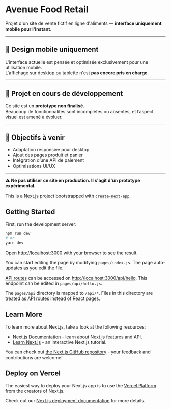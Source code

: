 # Avenue Food Retail

Projet d'un site de vente fictif en ligne d'aliments — **interface uniquement mobile pour l'instant**.

---

## 📱 Design mobile uniquement

L'interface actuelle est pensée et optimisée exclusivement pour une utilisation mobile.  
L'affichage sur desktop ou tablette n'est **pas encore pris en charge**.

---

## 🚧 Projet en cours de développement

Ce site est un **prototype non finalisé**.  
Beaucoup de fonctionnalités sont incomplètes ou absentes, et l’aspect visuel est amené à évoluer.

---


## 📌 Objectifs à venir

- Adaptation responsive pour desktop
- Ajout des pages produit et panier
- Intégration d’une API de paiement
- Optimisations UI/UX

---

**⚠️ Ne pas utiliser ce site en production. Il s'agit d'un prototype expérimental.**


This is a [Next.js](https://nextjs.org/) project bootstrapped with [`create-next-app`](https://github.com/vercel/next.js/tree/canary/packages/create-next-app).

## Getting Started

First, run the development server:

```bash
npm run dev
# or
yarn dev
```

Open [http://localhost:3000](http://localhost:3000) with your browser to see the result.

You can start editing the page by modifying `pages/index.js`. The page auto-updates as you edit the file.

[API routes](https://nextjs.org/docs/api-routes/introduction) can be accessed on [http://localhost:3000/api/hello](http://localhost:3000/api/hello). This endpoint can be edited in `pages/api/hello.js`.

The `pages/api` directory is mapped to `/api/*`. Files in this directory are treated as [API routes](https://nextjs.org/docs/api-routes/introduction) instead of React pages.

## Learn More

To learn more about Next.js, take a look at the following resources:

- [Next.js Documentation](https://nextjs.org/docs) - learn about Next.js features and API.
- [Learn Next.js](https://nextjs.org/learn) - an interactive Next.js tutorial.

You can check out [the Next.js GitHub repository](https://github.com/vercel/next.js/) - your feedback and contributions are welcome!

## Deploy on Vercel

The easiest way to deploy your Next.js app is to use the [Vercel Platform](https://vercel.com/new?utm_medium=default-template&filter=next.js&utm_source=create-next-app&utm_campaign=create-next-app-readme) from the creators of Next.js.

Check out our [Next.js deployment documentation](https://nextjs.org/docs/deployment) for more details.
